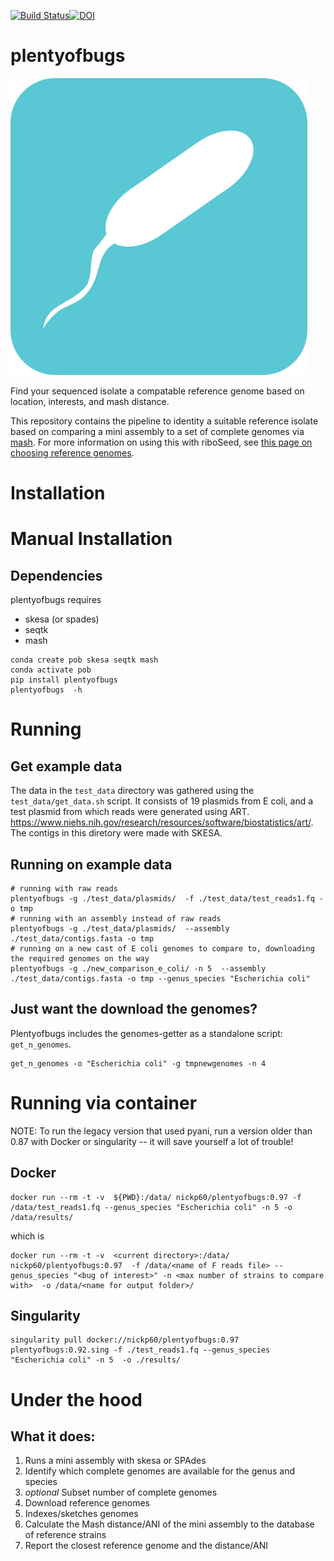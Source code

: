 [![Build Status](https://travis-ci.org/nickp60/plentyofbugs.svg?branch=master)](https://travis-ci.org/nickp60/plentyofbugs)[![DOI](https://zenodo.org/badge/157530896.svg)](https://zenodo.org/badge/latestdoi/157530896)


# plentyofbugs
![plentyofbugslogo](https://github.com/nickp60/plentyofbugs/blob/master/icon/pob.png)

Find your sequenced isolate a compatable reference genome based on location, interests, and mash distance.


This repository contains the pipeline to identity a suitable reference isolate based on comparing a mini assembly to a set of complete genomes via [mash](https://github.com/marbl/Mash). For more information on using this with riboSeed, see [this page on choosing reference genomes](https://riboseed.readthedocs.io/en/latest/REFERENCE.html).

# Installation

# Manual Installation
## Dependencies
plentyofbugs requires
- skesa (or spades)
- seqtk
- mash

```
conda create pob skesa seqtk mash
conda activate pob
pip install plentyofbugs
plentyofbugs  -h
```

# Running
## Get example data
The data in the `test_data` directory was gathered using the `test_data/get_data.sh` script. It consists of 19 plasmids from E coli, and a test plasmid from which reads were generated using ART. https://www.niehs.nih.gov/research/resources/software/biostatistics/art/. The contigs in this diretory were made with SKESA.

## Running on example data

```
# running with raw reads
plentyofbugs -g ./test_data/plasmids/  -f ./test_data/test_reads1.fq -o tmp
# running with an assembly instead of raw reads
plentyofbugs -g ./test_data/plasmids/  --assembly ./test_data/contigs.fasta -o tmp
# running on a new cast of E coli genomes to compare to, downloading the required genomes on the way
plentyofbugs -g ./new_comparison_e_coli/ -n 5  --assembly ./test_data/contigs.fasta -o tmp --genus_species "Escherichia coli"
```


## Just want the download the genomes?
Plentyofbugs includes the genomes-getter as a standalone script: `get_n_genomes`.
```
get_n_genomes -o "Escherichia coli" -g tmpnewgenomes -n 4
```


# Running via container
NOTE: To run the legacy version that used pyani, run a version older than 0.87 with Docker or singularity -- it will save yourself a lot of trouble!

## Docker
```
docker run --rm -t -v  ${PWD}:/data/ nickp60/plentyofbugs:0.97 -f /data/test_reads1.fq --genus_species "Escherichia coli" -n 5 -o /data/results/
```
which is

```
docker run --rm -t -v  <current directory>:/data/ nickp60/plentyofbugs:0.97  -f /data/<name of F reads file> --genus_species "<bug of interest>" -n <max number of strains to compare with>  -o /data/<name for output folder>/
```

## Singularity

```
singularity pull docker://nickp60/plentyofbugs:0.97
plentyofbugs:0.92.sing -f ./test_reads1.fq --genus_species "Escherichia coli" -n 5  -o ./results/
```

# Under the hood
## What it does:
1. Runs a mini assembly with skesa or SPAdes
2. Identify which complete genomes are available for the genus and species
3. *optional* Subset number of complete genomes
4. Download reference genomes
5. Indexes/sketches genomes
6. Calculate the Mash distance/ANI of the mini assembly to the database of reference strains
7. Report the closest reference genome and the distance/ANI
